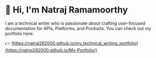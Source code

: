 # 👋 Hi, I'm Natraj Ramamoorthy

I am a technical writer who is passionate about crafting user-focused documentation for APIs, Platforms, and Products. 
You can check out my portfolio here:

👉 [https://natraj282000.github.io/my_technical_writing_portfolio](https://natraj282000.github.io/My-Portfolio/)
